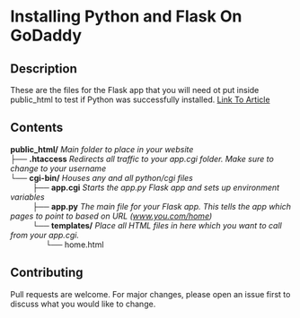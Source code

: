 # Installing Python and Flask On GoDaddy

## Description
These are the files for the Flask app that you will need ot put inside public_html to test if Python was successfully installed.
[Link To Article](https://medium.com/@jordan.b.ireland/installing-python-3-and-flask-on-godaddy-1635fe6f24bc)

## Contents

**public_html/** *Main folder to place in your website* <br />
├── **.htaccess** *Redirects all traffic to your app.cgi folder. Make sure to change to your username* <br />
└── **cgi-bin/** *Houses any and all python/cgi files* <br />
&nbsp;&nbsp;&nbsp;&nbsp;&nbsp;&nbsp;&nbsp;&nbsp;&nbsp;&nbsp;├── **app.cgi** *Starts the app.py Flask app and sets up environment variables* <br />
&nbsp;&nbsp;&nbsp;&nbsp;&nbsp;&nbsp;&nbsp;&nbsp;&nbsp;&nbsp;├── **app.py** *The main file for your Flask app. This tells the app which pages to point to based on URL (www.you.com/home)* <br />
&nbsp;&nbsp;&nbsp;&nbsp;&nbsp;&nbsp;&nbsp;&nbsp;&nbsp;&nbsp;└── **templates/** *Place all HTML files in here which you want to call from your app.cgi.*<br />
&nbsp;&nbsp;&nbsp;&nbsp;&nbsp;&nbsp;&nbsp;&nbsp;&nbsp;&nbsp;&nbsp;&nbsp;&nbsp;&nbsp;&nbsp;&nbsp;└── home.html

## Contributing
Pull requests are welcome. For major changes, please open an issue first to discuss what you would like to change.
